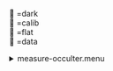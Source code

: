 &#x1F4D9; =dark  
                &#x1F4D5; =calib  
                &#x1F4D8; =flat  
                &#x1F4D7; =data <details><summary>measure-occulter.menu</summary><blockquote><pre><details><summary>measure-occulter.cbk</summary><blockquote><pre><details><summary>ND_IN.rcp</summary><blockquote><pre> nd in 
The above code block covers:0.00 minutes of camera integration and 0.00 minutes of hardware overhead</pre></blockquote></details><details><summary>Exposure_80.rcp</summary><blockquote><pre> exposure 80 
The above code block covers:0.00 minutes of camera integration and 0.00 minutes of hardware overhead</pre></blockquote></details><details><summary>dark_01wave_1beam_16sums_16rep_BOTH.rcp</summary><blockquote><pre> shut	in 
 for 16 
&#x1F4D9;  data	rcam	both	656.28	16 
&#x1F4D9;  data	rcam	both	656.28	16 
 endfor 
The above code block covers:0.18 minutes of camera integration and 0.00 minutes of hardware overhead</pre></blockquote></details><details><summary>setupNDShutterOut.rcp</summary><blockquote><pre> shut	out 
The above code block covers:0.00 minutes of camera integration and 0.00 minutes of hardware overhead</pre></blockquote></details><details><summary>530_FW.rcp</summary><blockquote><pre> prefilterrange 530 
The above code block covers:0.00 minutes of camera integration and 0.42 minutes of hardware overhead</pre></blockquote></details><details><summary>530_01wave_2beam_16sums_16rep_BOTH.rcp</summary><blockquote><pre> data	rcam	both	530.30	16 
 data	tcam	both	530.30	16 
 data	rcam	both	530.30	16 
 data	tcam	both	530.30	16 
 data	rcam	both	530.30	16 
 data	tcam	both	530.30	16 
 data	rcam	both	530.30	16 
 data	tcam	both	530.30	16 
 data	rcam	both	530.30	16 
 data	tcam	both	530.30	16 
 data	rcam	both	530.30	16 
 data	tcam	both	530.30	16 
 data	rcam	both	530.30	16 
 data	tcam	both	530.30	16 
 data	rcam	both	530.30	16 
 data	tcam	both	530.30	16 
 data	rcam	both	530.30	16 
 data	tcam	both	530.30	16 
 data	rcam	both	530.30	16 
 data	tcam	both	530.30	16 
 data	rcam	both	530.30	16 
 data	tcam	both	530.30	16 
 data	rcam	both	530.30	16 
 data	tcam	both	530.30	16 
 data	rcam	both	530.30	16 
 data	tcam	both	530.30	16 
 data	rcam	both	530.30	16 
 data	tcam	both	530.30	16 
 data	rcam	both	530.30	16 
 data	tcam	both	530.30	16 
 data	rcam	both	530.30	16 
 data	tcam	both	530.30	16 
The above code block covers:2.89 minutes of camera integration and 0.00 minutes of hardware overhead</pre></blockquote></details><details><summary>637_FW.rcp</summary><blockquote><pre> prefilterrange 637 
The above code block covers:0.00 minutes of camera integration and 0.42 minutes of hardware overhead</pre></blockquote></details><details><summary>637_01wave_2beam_16sums_16rep_BOTH.rcp</summary><blockquote><pre> data	rcam	both	637.40	16 
 data	tcam	both	637.40	16 
 data	rcam	both	637.40	16 
 data	tcam	both	637.40	16 
 data	rcam	both	637.40	16 
 data	tcam	both	637.40	16 
 data	rcam	both	637.40	16 
 data	tcam	both	637.40	16 
 data	rcam	both	637.40	16 
 data	tcam	both	637.40	16 
 data	rcam	both	637.40	16 
 data	tcam	both	637.40	16 
 data	rcam	both	637.40	16 
 data	tcam	both	637.40	16 
 data	rcam	both	637.40	16 
 data	tcam	both	637.40	16 
 data	rcam	both	637.40	16 
 data	tcam	both	637.40	16 
 data	rcam	both	637.40	16 
 data	tcam	both	637.40	16 
 data	rcam	both	637.40	16 
 data	tcam	both	637.40	16 
 data	rcam	both	637.40	16 
 data	tcam	both	637.40	16 
 data	rcam	both	637.40	16 
 data	tcam	both	637.40	16 
 data	rcam	both	637.40	16 
 data	tcam	both	637.40	16 
 data	rcam	both	637.40	16 
 data	tcam	both	637.40	16 
 data	rcam	both	637.40	16 
 data	tcam	both	637.40	16 
The above code block covers:2.89 minutes of camera integration and 0.00 minutes of hardware overhead</pre></blockquote></details><details><summary>656_FW.rcp</summary><blockquote><pre> prefilterrange 656 
The above code block covers:0.00 minutes of camera integration and 0.42 minutes of hardware overhead</pre></blockquote></details><details><summary>656_01wave_2beam_16sums_16rep_BOTH.rcp</summary><blockquote><pre> data	rcam	both	656.28	16 
 data	tcam	both	656.28	16 
 data	rcam	both	656.28	16 
 data	tcam	both	656.28	16 
 data	rcam	both	656.28	16 
 data	tcam	both	656.28	16 
 data	rcam	both	656.28	16 
 data	tcam	both	656.28	16 
 data	rcam	both	656.28	16 
 data	tcam	both	656.28	16 
 data	rcam	both	656.28	16 
 data	tcam	both	656.28	16 
 data	rcam	both	656.28	16 
 data	tcam	both	656.28	16 
 data	rcam	both	656.28	16 
 data	tcam	both	656.28	16 
 data	rcam	both	656.28	16 
 data	tcam	both	656.28	16 
 data	rcam	both	656.28	16 
 data	tcam	both	656.28	16 
 data	rcam	both	656.28	16 
 data	tcam	both	656.28	16 
 data	rcam	both	656.28	16 
 data	tcam	both	656.28	16 
 data	rcam	both	656.28	16 
 data	tcam	both	656.28	16 
 data	rcam	both	656.28	16 
 data	tcam	both	656.28	16 
 data	rcam	both	656.28	16 
 data	tcam	both	656.28	16 
 data	rcam	both	656.28	16 
 data	tcam	both	656.28	16 
The above code block covers:2.89 minutes of camera integration and 0.00 minutes of hardware overhead</pre></blockquote></details><details><summary>706_FW.rcp</summary><blockquote><pre> prefilterrange 706 
The above code block covers:0.00 minutes of camera integration and 0.42 minutes of hardware overhead</pre></blockquote></details><details><summary>706_01wave_2beam_16sums_16rep_BOTH.rcp</summary><blockquote><pre> data	rcam	both	706.20	16 
 data	tcam	both	706.20	16 
 data	rcam	both	706.20	16 
 data	tcam	both	706.20	16 
 data	rcam	both	706.20	16 
 data	tcam	both	706.20	16 
 data	rcam	both	706.20	16 
 data	tcam	both	706.20	16 
 data	rcam	both	706.20	16 
 data	tcam	both	706.20	16 
 data	rcam	both	706.20	16 
 data	tcam	both	706.20	16 
 data	rcam	both	706.20	16 
 data	tcam	both	706.20	16 
 data	rcam	both	706.20	16 
 data	tcam	both	706.20	16 
 data	rcam	both	706.20	16 
 data	tcam	both	706.20	16 
 data	rcam	both	706.20	16 
 data	tcam	both	706.20	16 
 data	rcam	both	706.20	16 
 data	tcam	both	706.20	16 
 data	rcam	both	706.20	16 
 data	tcam	both	706.20	16 
 data	rcam	both	706.20	16 
 data	tcam	both	706.20	16 
 data	rcam	both	706.20	16 
 data	tcam	both	706.20	16 
 data	rcam	both	706.20	16 
 data	tcam	both	706.20	16 
 data	rcam	both	706.20	16 
 data	tcam	both	706.20	16 
The above code block covers:2.89 minutes of camera integration and 0.00 minutes of hardware overhead</pre></blockquote></details><details><summary>789_FW.rcp</summary><blockquote><pre> prefilterrange 789 
The above code block covers:0.00 minutes of camera integration and 0.42 minutes of hardware overhead</pre></blockquote></details><details><summary>789_01wave_2beam_16sums_16rep_BOTH.rcp</summary><blockquote><pre> data	rcam	both	789.40	16 
 data	tcam	both	789.40	16 
 data	rcam	both	789.40	16 
 data	tcam	both	789.40	16 
 data	rcam	both	789.40	16 
 data	tcam	both	789.40	16 
 data	rcam	both	789.40	16 
 data	tcam	both	789.40	16 
 data	rcam	both	789.40	16 
 data	tcam	both	789.40	16 
 data	rcam	both	789.40	16 
 data	tcam	both	789.40	16 
 data	rcam	both	789.40	16 
 data	tcam	both	789.40	16 
 data	rcam	both	789.40	16 
 data	tcam	both	789.40	16 
 data	rcam	both	789.40	16 
 data	tcam	both	789.40	16 
 data	rcam	both	789.40	16 
 data	tcam	both	789.40	16 
 data	rcam	both	789.40	16 
 data	tcam	both	789.40	16 
 data	rcam	both	789.40	16 
 data	tcam	both	789.40	16 
 data	rcam	both	789.40	16 
 data	tcam	both	789.40	16 
 data	rcam	both	789.40	16 
 data	tcam	both	789.40	16 
 data	rcam	both	789.40	16 
 data	tcam	both	789.40	16 
 data	rcam	both	789.40	16 
 data	tcam	both	789.40	16 
The above code block covers:2.89 minutes of camera integration and 0.00 minutes of hardware overhead</pre></blockquote></details><details><summary>1074_FW.rcp</summary><blockquote><pre> prefilterrange 1074 
The above code block covers:0.00 minutes of camera integration and 0.42 minutes of hardware overhead</pre></blockquote></details><details><summary>1074_01wave_2beam_16sums_16rep_BOTH.rcp</summary><blockquote><pre> data	rcam	both	1074.70	16 
 data	tcam	both	1074.70	16 
 data	rcam	both	1074.70	16 
 data	tcam	both	1074.70	16 
 data	rcam	both	1074.70	16 
 data	tcam	both	1074.70	16 
 data	rcam	both	1074.70	16 
 data	tcam	both	1074.70	16 
 data	rcam	both	1074.70	16 
 data	tcam	both	1074.70	16 
 data	rcam	both	1074.70	16 
 data	tcam	both	1074.70	16 
 data	rcam	both	1074.70	16 
 data	tcam	both	1074.70	16 
 data	rcam	both	1074.70	16 
 data	tcam	both	1074.70	16 
 data	rcam	both	1074.70	16 
 data	tcam	both	1074.70	16 
 data	rcam	both	1074.70	16 
 data	tcam	both	1074.70	16 
 data	rcam	both	1074.70	16 
 data	tcam	both	1074.70	16 
 data	rcam	both	1074.70	16 
 data	tcam	both	1074.70	16 
 data	rcam	both	1074.70	16 
 data	tcam	both	1074.70	16 
 data	rcam	both	1074.70	16 
 data	tcam	both	1074.70	16 
 data	rcam	both	1074.70	16 
 data	tcam	both	1074.70	16 
 data	rcam	both	1074.70	16 
 data	tcam	both	1074.70	16 
The above code block covers:2.89 minutes of camera integration and 0.00 minutes of hardware overhead</pre></blockquote></details><details><summary>1079_FW.rcp</summary><blockquote><pre> prefilterrange 1079 
The above code block covers:0.00 minutes of camera integration and 0.42 minutes of hardware overhead</pre></blockquote></details><details><summary>1079_01wave_2beam_16sums_16rep_BOTH.rcp</summary><blockquote><pre> data	rcam	both	1079.80	16 
 data	tcam	both	1079.80	16 
 data	rcam	both	1079.80	16 
 data	tcam	both	1079.80	16 
 data	rcam	both	1079.80	16 
 data	tcam	both	1079.80	16 
 data	rcam	both	1079.80	16 
 data	tcam	both	1079.80	16 
 data	rcam	both	1079.80	16 
 data	tcam	both	1079.80	16 
 data	rcam	both	1079.80	16 
 data	tcam	both	1079.80	16 
 data	rcam	both	1079.80	16 
 data	tcam	both	1079.80	16 
 data	rcam	both	1079.80	16 
 data	tcam	both	1079.80	16 
 data	rcam	both	1079.80	16 
 data	tcam	both	1079.80	16 
 data	rcam	both	1079.80	16 
 data	tcam	both	1079.80	16 
 data	rcam	both	1079.80	16 
 data	tcam	both	1079.80	16 
 data	rcam	both	1079.80	16 
 data	tcam	both	1079.80	16 
 data	rcam	both	1079.80	16 
 data	tcam	both	1079.80	16 
 data	rcam	both	1079.80	16 
 data	tcam	both	1079.80	16 
 data	rcam	both	1079.80	16 
 data	tcam	both	1079.80	16 
 data	rcam	both	1079.80	16 
 data	tcam	both	1079.80	16 
The above code block covers:2.89 minutes of camera integration and 0.00 minutes of hardware overhead</pre></blockquote></details><details><summary>1083_FW.rcp</summary><blockquote><pre> prefilterrange 1083 
The above code block covers:0.00 minutes of camera integration and 0.42 minutes of hardware overhead</pre></blockquote></details><details><summary>1083_01wave_2beam_16sums_16rep_BOTH.rcp</summary><blockquote><pre> data	rcam	both	1083.00	16 
 data	tcam	both	1083.00	16 
 data	rcam	both	1083.00	16 
 data	tcam	both	1083.00	16 
 data	rcam	both	1083.00	16 
 data	tcam	both	1083.00	16 
 data	rcam	both	1083.00	16 
 data	tcam	both	1083.00	16 
 data	rcam	both	1083.00	16 
 data	tcam	both	1083.00	16 
 data	rcam	both	1083.00	16 
 data	tcam	both	1083.00	16 
 data	rcam	both	1083.00	16 
 data	tcam	both	1083.00	16 
 data	rcam	both	1083.00	16 
 data	tcam	both	1083.00	16 
 data	rcam	both	1083.00	16 
 data	tcam	both	1083.00	16 
 data	rcam	both	1083.00	16 
 data	tcam	both	1083.00	16 
 data	rcam	both	1083.00	16 
 data	tcam	both	1083.00	16 
 data	rcam	both	1083.00	16 
 data	tcam	both	1083.00	16 
 data	rcam	both	1083.00	16 
 data	tcam	both	1083.00	16 
 data	rcam	both	1083.00	16 
 data	tcam	both	1083.00	16 
 data	rcam	both	1083.00	16 
 data	tcam	both	1083.00	16 
 data	rcam	both	1083.00	16 
 data	tcam	both	1083.00	16 
The above code block covers:2.89 minutes of camera integration and 0.00 minutes of hardware overhead</pre></blockquote></details><details><summary>ND_OUT.rcp</summary><blockquote><pre> nd out 
The above code block covers:0.00 minutes of camera integration and 0.00 minutes of hardware overhead</pre></blockquote></details>The above code block covers:23.31 minutes of camera integration and 3.33 minutes of hardware overhead</pre></blockquote></details></pre></blockquote></details>
